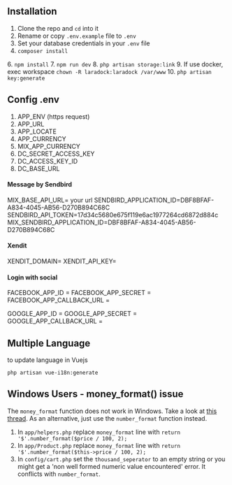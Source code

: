## Installation

1. Clone the repo and `cd` into it
2. Rename or copy `.env.example` file to `.env`
3. Set your database credentials in your `.env` file
4. `composer install`

[//]: # (6. Set your Stripe credentials in your `.env` file. Specifically `STRIPE_KEY` and `STRIPE_SECRET`)
[//]: # (7. Set your Algolia credentials in your `.env` file. Specifically `ALGOLIA_APP_ID` and `ALGOLIA_SECRET`. See [this episode]&#40;https://www.youtube.com/watch?v=Sa0R_2aHICw&index=22&list=PLEhEHUEU3x5oPTli631ZX9cxl6cU_sDaR&#41;.)
[//]: # (8. Set your Braintree credentials in your `.env` file if you want to use PayPal. Specifically `BT_MERCHANT_ID`, `BT_PUBLIC_KEY`, `BT_PRIVATE_KEY`. See [this episode]&#40;https://www.youtube.com/watch?v=pv8pxwBxfA4&#41;. If you don't, it should still work but won't show the paypal payment at checkout.)

[//]: # (10. Set `ADMIN_PASSWORD` in your `.env` file if you want to specify an admin password. If not, the default password is 'password')
[//]: # (11. `php artisan ecommerce:install`. This will migrate the database and run any seeders necessary. See [this episode]&#40;https://www.youtube.com/watch?v=L3EbWJmmyjo&index=18&list=PLEhEHUEU3x5oPTli631ZX9cxl6cU_sDaR&#41;.)
6. `npm install`
7. `npm run dev`
8. `php artisan storage:link`
9. If use docker, exec workspace `chown -R laradock:laradock /var/www`
10. `php artisan key:generate`

[//]: # (10. chmod && chown upload file: `chmod 755 -R public/img` `chown -R www-data:www-data public/img` )
[//]: # (9. `php artisan app:migrate-product-variant` to update database)

## Config .env
1. APP_ENV (https request)
2. APP_URL
3. APP_LOCATE
4. APP_CURRENCY
5. MIX_APP_CURRENCY
6. DC_SECRET_ACCESS_KEY
7. DC_ACCESS_KEY_ID
8. DC_BASE_URL

#### Message by Sendbird
MIX_BASE_API_URL= your url
SENDBIRD_APPLICATION_ID=DBF8BFAF-A834-4045-AB56-D270B894C68C
SENDBIRD_API_TOKEN=17d34c5680e675f119e6ac1977264cd6872d884c
MIX_SENDBIRD_APPLICATION_ID=DBF8BFAF-A834-4045-AB56-D270B894C68C

#### Xendit
XENDIT_DOMAIN=
XENDIT_API_KEY=

#### Login with social
FACEBOOK_APP_ID =
FACEBOOK_APP_SECRET =
FACEBOOK_APP_CALLBACK_URL =

GOOGLE_APP_ID =
GOOGLE_APP_SECRET =
GOOGLE_APP_CALLBACK_URL =

## Multiple Language
to update language in Vuejs

`php artisan vue-i18n:generate`

## Windows Users - money_format() issue

The `money_format` function does not work in Windows. Take a look at [this thread](https://stackoverflow.com/questions/6369887/alternative-to-money-format-function-in-php-on-windows-platform/18990145). As an alternative, just use the `number_format` function instead.

1. In `app/helpers.php` replace `money_format` line with `return '$'.number_format($price / 100, 2);`
1. In `app/Product.php` replace `money_format` line with `return '$'.number_format($this->price / 100, 2);`
1. In `config/cart.php` set the `thousand_seperator` to an empty string or you might get a 'non well formed numeric value encountered' error. It conflicts with `number_format`.

